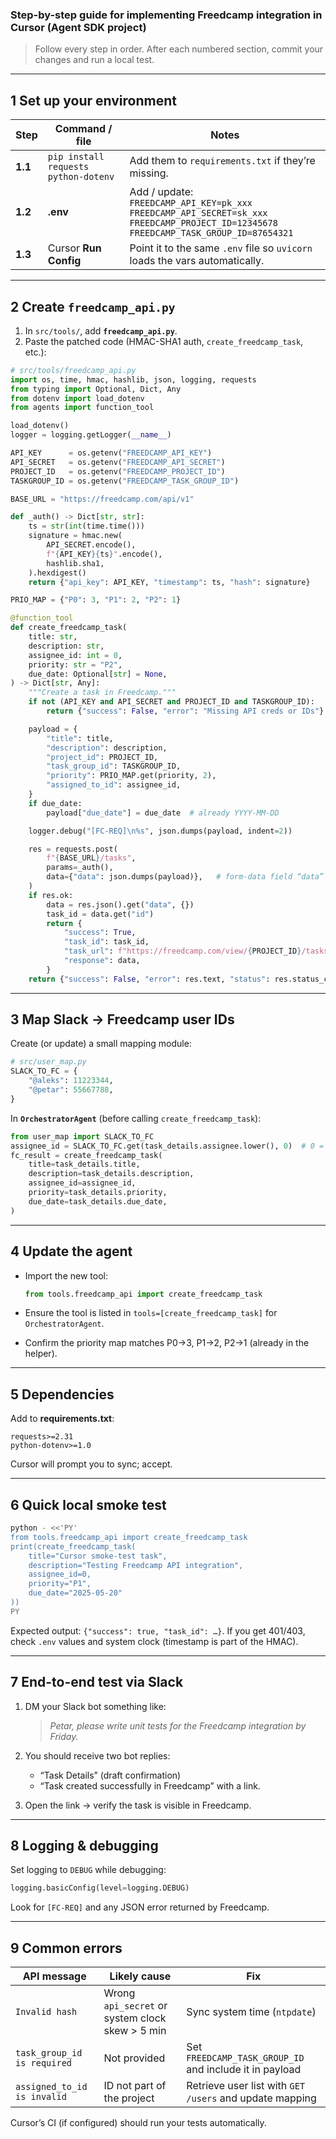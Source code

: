 ### Step-by-step guide for implementing Freedcamp integration in **Cursor** (Agent SDK project)

> Follow every step in order. After each numbered section, commit your changes and run a local test.

---

## 1  Set up your environment

| Step    | Command / file                       | Notes                                                                                                                                                 |
| ------- | ------------------------------------ | ----------------------------------------------------------------------------------------------------------------------------------------------------- |
| **1.1** | `pip install requests python-dotenv` | Add them to `requirements.txt` if they’re missing.                                                                                                    |
| **1.2** | **.env**                             | Add / update:<br>`FREEDCAMP_API_KEY=pk_xxx`<br>`FREEDCAMP_API_SECRET=sk_xxx`<br>`FREEDCAMP_PROJECT_ID=12345678`<br>`FREEDCAMP_TASK_GROUP_ID=87654321` |
| **1.3** | Cursor **Run Config**                | Point it to the same `.env` file so `uvicorn` loads the vars automatically.                                                                           |

---

## 2  Create `freedcamp_api.py`

1. In `src/tools/`, add **`freedcamp_api.py`**.
2. Paste the patched code (HMAC-SHA1 auth, `create_freedcamp_task`, etc.):

```python
# src/tools/freedcamp_api.py
import os, time, hmac, hashlib, json, logging, requests
from typing import Optional, Dict, Any
from dotenv import load_dotenv
from agents import function_tool

load_dotenv()
logger = logging.getLogger(__name__)

API_KEY      = os.getenv("FREEDCAMP_API_KEY")
API_SECRET   = os.getenv("FREEDCAMP_API_SECRET")
PROJECT_ID   = os.getenv("FREEDCAMP_PROJECT_ID")
TASKGROUP_ID = os.getenv("FREEDCAMP_TASK_GROUP_ID")

BASE_URL = "https://freedcamp.com/api/v1"

def _auth() -> Dict[str, str]:
    ts = str(int(time.time()))
    signature = hmac.new(
        API_SECRET.encode(),
        f"{API_KEY}{ts}".encode(),
        hashlib.sha1,
    ).hexdigest()
    return {"api_key": API_KEY, "timestamp": ts, "hash": signature}

PRIO_MAP = {"P0": 3, "P1": 2, "P2": 1}

@function_tool
def create_freedcamp_task(
    title: str,
    description: str,
    assignee_id: int = 0,
    priority: str = "P2",
    due_date: Optional[str] = None,
) -> Dict[str, Any]:
    """Create a task in Freedcamp."""
    if not (API_KEY and API_SECRET and PROJECT_ID and TASKGROUP_ID):
        return {"success": False, "error": "Missing API creds or IDs"}

    payload = {
        "title": title,
        "description": description,
        "project_id": PROJECT_ID,
        "task_group_id": TASKGROUP_ID,
        "priority": PRIO_MAP.get(priority, 2),
        "assigned_to_id": assignee_id,
    }
    if due_date:
        payload["due_date"] = due_date  # already YYYY-MM-DD

    logger.debug("[FC-REQ]\n%s", json.dumps(payload, indent=2))

    res = requests.post(
        f"{BASE_URL}/tasks",
        params=_auth(),
        data={"data": json.dumps(payload)},   # form-data field “data”
    )
    if res.ok:
        data = res.json().get("data", {})
        task_id = data.get("id")
        return {
            "success": True,
            "task_id": task_id,
            "task_url": f"https://freedcamp.com/view/{PROJECT_ID}/tasks/{task_id}",
            "response": data,
        }
    return {"success": False, "error": res.text, "status": res.status_code}
```

---

## 3  Map Slack → Freedcamp user IDs

Create (or update) a small mapping module:

```python
# src/user_map.py
SLACK_TO_FC = {
    "@aleks": 11223344,
    "@petar": 55667788,
}
```

In **`OrchestratorAgent`** (before calling `create_freedcamp_task`):

```python
from user_map import SLACK_TO_FC
assignee_id = SLACK_TO_FC.get(task_details.assignee.lower(), 0)  # 0 = unassigned
fc_result = create_freedcamp_task(
    title=task_details.title,
    description=task_details.description,
    assignee_id=assignee_id,
    priority=task_details.priority,
    due_date=task_details.due_date,
)
```

---

## 4  Update the agent

* Import the new tool:

  ```python
  from tools.freedcamp_api import create_freedcamp_task
  ```
* Ensure the tool is listed in `tools=[create_freedcamp_task]` for `OrchestratorAgent`.
* Confirm the priority map matches P0→3, P1→2, P2→1 (already in the helper).

---

## 5  Dependencies

Add to **requirements.txt**:

```
requests>=2.31
python-dotenv>=1.0
```

Cursor will prompt you to sync; accept.

---

## 6  Quick local smoke test

```bash
python - <<'PY'
from tools.freedcamp_api import create_freedcamp_task
print(create_freedcamp_task(
    title="Cursor smoke-test task",
    description="Testing Freedcamp API integration",
    assignee_id=0,
    priority="P1",
    due_date="2025-05-20"
))
PY
```

Expected output: `{"success": true, "task_id": …}`.
If you get 401/403, check `.env` values and system clock (timestamp is part of the HMAC).

---

## 7  End-to-end test via Slack

1. DM your Slack bot something like:

   > *Petar, please write unit tests for the Freedcamp integration by Friday.*
2. You should receive two bot replies:

   * “Task Details” (draft confirmation)
   * “Task created successfully in Freedcamp” with a link.
3. Open the link → verify the task is visible in Freedcamp.

---

## 8  Logging & debugging

Set logging to `DEBUG` while debugging:

```python
logging.basicConfig(level=logging.DEBUG)
```

Look for `[FC-REQ]` and any JSON error returned by Freedcamp.

---

## 9  Common errors

| API message                 | Likely cause                                    | Fix                                                     |
| --------------------------- | ----------------------------------------------- | ------------------------------------------------------- |
| `Invalid hash`              | Wrong `api_secret` or system clock skew > 5 min | Sync system time (`ntpdate`)                            |
| `task_group_id is required` | Not provided                                    | Set `FREEDCAMP_TASK_GROUP_ID` and include it in payload |
| `assigned_to_id is invalid` | ID not part of the project                      | Retrieve user list with `GET /users` and update mapping |


Cursor’s CI (if configured) should run your tests automatically.